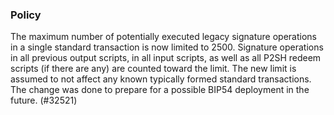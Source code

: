 ### Policy

The maximum number of potentially executed legacy signature operations in a
single standard transaction is now limited to 2500. Signature operations in all
previous output scripts, in all input scripts, as well as all P2SH redeem
scripts (if there are any) are counted toward the limit. The new limit is
assumed to not affect any known typically formed standard transactions. The
change was done to prepare for a possible BIP54 deployment in the future.
(#32521)
